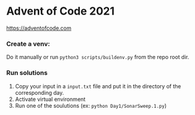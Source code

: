 # Advent of Code 2021

https://adventofcode.com

### Create a venv:

Do it manually or run `python3 scripts/buildenv.py` from the repo root dir.

### Run solutions

1. Copy your input in a `input.txt` file and put it in the directory of the corresponding day.
2. Activate virtual environment
3. Run one of the soulutions (ex: `python Day1/SonarSweep.1.py`)
